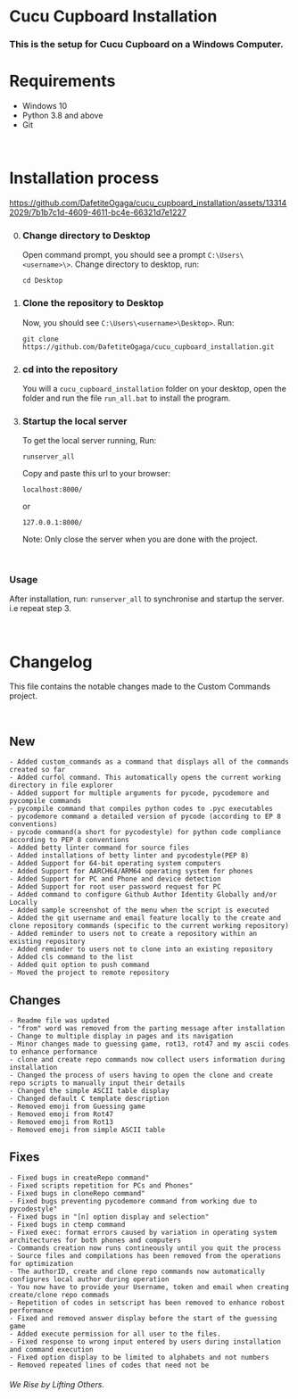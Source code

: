 # Cucu Cupboard Installation


### This is the setup for Cucu Cupboard on a Windows Computer.

# Requirements
- Windows 10
- Python 3.8 and above
- Git

<br>

# Installation process

https://github.com/DafetiteOgaga/cucu_cupboard_installation/assets/133142029/7b1b7c1d-4609-4611-bc4e-66321d7e1227

0. ### **Change directory to Desktop**
   Open command prompt, you should see a prompt `C:\Users\<username>\>`. Change directory to desktop, run: 
   ```command prompt
   cd Desktop 
   ```

1. ### **Clone the repository to Desktop**
   Now, you should see `C:\Users\<username>\Desktop>`. Run:
   ```command prompt
   git clone https://github.com/DafetiteOgaga/cucu_cupboard_installation.git
   ```

2. ### **cd into the repository**
   You will a `cucu_cupboard_installation` folder on your desktop, open the folder and run the file `run_all.bat` to install the program.
   
3. ### **Startup the local server**
   To get the local server running, Run:
   ```command prompt
   runserver_all
   ```
   Copy and paste this url to your browser:
   ```browser
   localhost:8000/
   ```
   or
   ```browser
   127.0.0.1:8000/
   ```
   Note: Only close the server when you are done with the project.

<br>

### Usage

After installation, run: `runserver_all` to synchronise and startup the server. i.e repeat step 3.

<br>

# Changelog
This file contains the notable changes made to the Custom Commands project.

<br>

## New
	- Added custom_commands as a command that displays all of the commands created so far
	- Added curfol command. This automatically opens the current working directory in file explorer
	- Added support for multiple arguments for pycode, pycodemore and pycompile commands
	- pycompile command that compiles python codes to .pyc executables
	- pycodemore command a detailed version of pycode (according to EP 8 conventions)
	- pycode command(a short for pycodestyle) for python code compliance according to PEP 8 conventions
	- Added betty linter command for source files
	- Added installations of betty linter and pycodestyle(PEP 8)
	- Added Support for 64-bit operating system computers
	- Added Support for AARCH64/ARM64 operating system for phones
	- Added Support for PC and Phone and device detection
	- Added Support for root user password request for PC
	- Added command to configure Github Author Identity Globally and/or Locally
	- Added sample screenshot of the menu when the script is executed
	- Added the git username and email feature locally to the create and clone repository commands (specific to the current working repository)
	- Added reminder to users not to create a repository within an existing repository
	- Added reminder to users not to clone into an existing repository
    - Added cls command to the list
	- Added quit option to push command
    - Moved the project to remote repository


## Changes
	- Readme file was updated
	- "from" word was removed from the parting message after installation
	- Change to multiple display in pages and its navigation
	- Minor changes made to guessing game, rot13, rot47 and my ascii codes to enhance performance
	- clone and create repo commands now collect users information during installation
	- Changed the process of users having to open the clone and create repo scripts to manually input their details
    - Changed the simple ASCII table display
	- Changed default C template description
	- Removed emoji from Guessing game
	- Removed emoji from Rot47
	- Removed emoji from Rot13
	- Removed emoji from simple ASCII table


## Fixes
	- Fixed bugs in createRepo command"
	- Fixed scripts repetition for PCs and Phones"
	- Fixed bugs in cloneRepo command"
	- Fixed bugs preventing pycodemore command from working due to pycodestyle"
	- Fixed bugs in "[n] option display and selection"
	- Fixed bugs in ctemp command
	- Fixed exec: format errors caused by variation in operating system architectures for both phones and computers
	- Commands creation now runs contineously until you quit the process
	- Source files and compilations has been removed from the operations for optimization
	- The authorID, create and clone repo commands now automatically configures local author during operation
	- You now have to provide your Username, token and email when creating create/clone repo commads
	- Repetition of codes in setscript has been removed to enhance robost performance 
	- Fixed and removed answer display before the start of the guessing game
	- Added execute permission for all user to the files.
    - Fixed response to wrong input entered by users during installation and command execution
    - Fixed option display to be limited to alphabets and not numbers
	- Removed repeated lines of codes that need not be




###### We Rise by Lifting Others.
